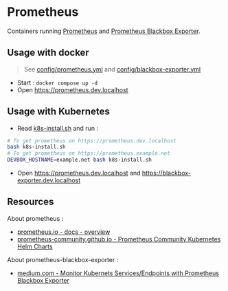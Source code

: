 # Prometheus

Containers running [Prometheus](https://prometheus.io/) and [Prometheus Blackbox Exporter](https://github.com/prometheus/blackbox_exporter?tab=readme-ov-file#blackbox-exporter).

## Usage with docker

> See [config/prometheus.yml](config/prometheus.yml) and [config/blackbox-exporter.yml](config/blackbox-exporter.yml)

* Start : `docker compose up -d`
* Open https://prometheus.dev.localhost

## Usage with Kubernetes

* Read [k8s-install.sh](k8s-install.sh) and run :

```bash
# To get prometheus on https://prometheus.dev.localhost
bash k8s-install.sh
# To get prometheus on https://prometheus.example.net
DEVBOX_HOSTNAME=example.net bash k8s-install.sh
```

* Open https://prometheus.dev.localhost and https://blackbox-exporter.dev.localhost


## Resources

About prometheus :


* [prometheus.io - docs - overview](https://prometheus.io/docs/introduction/overview/)
* [prometheus-community.github.io - Prometheus Community Kubernetes Helm Charts](https://prometheus-community.github.io/helm-charts/)

About prometheus-blackbox-exporter :

* [medium.com - Monitor Kubernets Services/Endpoints with Prometheus Blackbox Exporter](https://medium.com/@lambdaEranga/monitor-kubernets-services-endpoints-with-prometheus-blackbox-exporter-a64e062c05d5)





